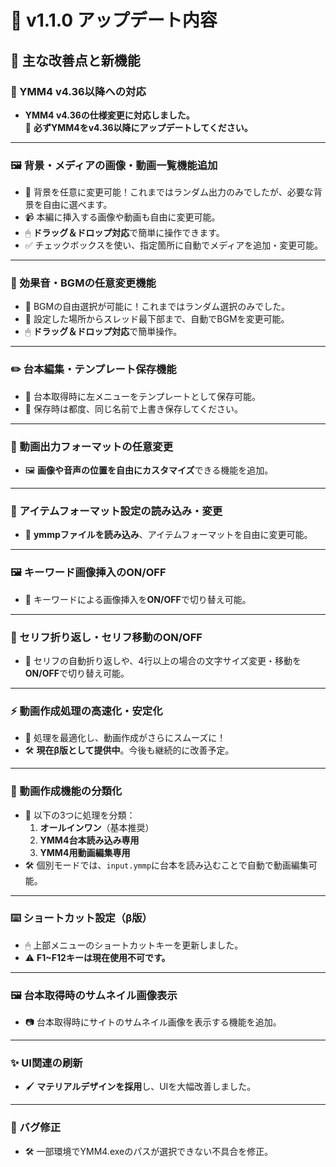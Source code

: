 # 🚀 v1.1.0 アップデート内容

## 🎉 主な改善点と新機能

### 🔄 YMM4 v4.36以降への対応
- **YMM4 v4.36の仕様変更に対応しました。**  
  🚨 **必ずYMM4をv4.36以降にアップデートしてください。**

---

### 🖼 背景・メディアの画像・動画一覧機能追加
- 🎨 背景を任意に変更可能！これまではランダム出力のみでしたが、必要な背景を自由に選べます。
- 📹 本編に挿入する画像や動画も自由に変更可能。
- 🖱 **ドラッグ＆ドロップ対応**で簡単に操作できます。
- ✅ チェックボックスを使い、指定箇所に自動でメディアを追加・変更可能。

---

### 🎵 効果音・BGMの任意変更機能
- 🎼 BGMの自由選択が可能に！これまではランダム選択のみでした。
- 🔄 設定した場所からスレッド最下部まで、自動でBGMを変更可能。
- 🖱 **ドラッグ＆ドロップ対応**で簡単操作。

---

### ✏️ 台本編集・テンプレート保存機能
- 📂 台本取得時に左メニューをテンプレートとして保存可能。
- 💾 保存時は都度、同じ名前で上書き保存してください。

---

### 🎥 動画出力フォーマットの任意変更
- 🖼 **画像や音声の位置を自由にカスタマイズ**できる機能を追加。

---

### 📜 アイテムフォーマット設定の読み込み・変更
- 📄 **ymmpファイルを読み込み**、アイテムフォーマットを自由に変更可能。

---

### 🖼 キーワード画像挿入のON/OFF
- 🔘 キーワードによる画像挿入を**ON/OFF**で切り替え可能。

---

### 💬 セリフ折り返し・セリフ移動のON/OFF
- 🔄 セリフの自動折り返しや、4行以上の場合の文字サイズ変更・移動を**ON/OFF**で切り替え可能。

---

### ⚡ 動画作成処理の高速化・安定化
- 🚀 処理を最適化し、動画作成がさらにスムーズに！
- 🛠 **現在β版として提供中**。今後も継続的に改善予定。

---

### 📂 動画作成機能の分類化
- 🎯 以下の3つに処理を分類：
  1. **オールインワン**（基本推奨）  
  2. **YMM4台本読み込み専用**  
  3. **YMM4用動画編集専用**  
- 🛠 個別モードでは、`input.ymmp`に台本を読み込むことで自動で動画編集可能。

---

### ⌨️ ショートカット設定（β版）
- 🖱 上部メニューのショートカットキーを更新しました。
- ⚠️ **F1~F12キーは現在使用不可です。**

---

### 🖼 台本取得時のサムネイル画像表示
- 📷 台本取得時にサイトのサムネイル画像を表示する機能を追加。

---

### ✨ UI関連の刷新
- 🖌 **マテリアルデザインを採用**し、UIを大幅改善しました。

---

### 🐞 バグ修正
- 🛠 一部環境でYMM4.exeのパスが選択できない不具合を修正。
